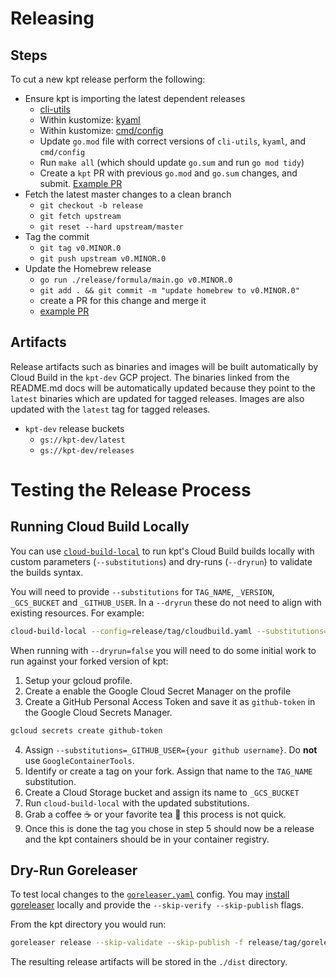 # Releasing

## Steps

To cut a new kpt release perform the following:

- Ensure kpt is importing the latest dependent releases
  - [cli-utils](https://github.com/kubernetes-sigs/cli-utils/tree/master/release)
  - Within kustomize: [kyaml](https://github.com/kubernetes-sigs/kustomize/blob/master/releasing)
  - Within kustomize: [cmd/config](https://github.com/kubernetes-sigs/kustomize/blob/master/releasing)
  - Update `go.mod` file with correct versions of `cli-utils`, `kyaml`, and `cmd/config`
  - Run `make all` (which should update `go.sum` and run `go mod tidy`)
  - Create a `kpt` PR with previous `go.mod` and `go.sum` changes, and submit. [Example PR](https://github.com/GoogleContainerTools/kpt/pull/594)
- Fetch the latest master changes to a clean branch
  - `git checkout -b release`
  - `git fetch upstream`
  - `git reset --hard upstream/master`
- Tag the commit
  - `git tag v0.MINOR.0`
  - `git push upstream v0.MINOR.0`
- Update the Homebrew release
  - `go run ./release/formula/main.go v0.MINOR.0`
  - `git add . && git commit -m "update homebrew to v0.MINOR.0"`
  - create a PR for this change and merge it
  - [example PR](https://github.com/GoogleContainerTools/kpt/pull/331/commits/baf33d8ed214f2c5e106ec6e963ad736e5ff4d98#diff-d69e3adb302ee3e84814136422cbf872)

## Artifacts

Release artifacts such as binaries and images will be built automatically by Cloud Build in the
`kpt-dev` GCP project.  The binaries linked from the README.md docs will be automatically updated
because they point to the `latest` binaries which are updated for tagged releases.  Images are
also updated with the `latest` tag for tagged releases.

- `kpt-dev` release buckets
  - `gs://kpt-dev/latest`
  - `gs://kpt-dev/releases`

# Testing the Release Process

## Running Cloud Build Locally

You can use [`cloud-build-local`](https://github.com/GoogleCloudPlatform/cloud-build-local)
to run kpt's Cloud Build builds locally with custom parameters (`--substitutions`)
and dry-runs (`--dryrun`) to validate the builds syntax.

You will need to provide `--substitutions` for `TAG_NAME`, `_VERSION`,
`_GCS_BUCKET` and `_GITHUB_USER`. In a `--dryrun` these do not need to align
with existing resources. For example:

```sh
cloud-build-local --config=release/tag/cloudbuild.yaml --substitutions=TAG_NAME=test,_VERSION=test,_GCS_BUCKET=test,_GITHUB_USER=test --dryrun=true .
```

When running with `--dryrun=false` you will need to do some initial work to run
against your forked version of kpt:

1. Setup your gcloud profile.
2. Create a enable the Google Cloud Secret Manager on the profile
3. Create a GitHub Personal Access Token and save it as `github-token` in the
Google Cloud Secrets Manager.

```sh
gcloud secrets create github-token
```

4. Assign `--substitutions=_GITHUB_USER={your github username}`. Do **not** use
`GoogleContainerTools`.
5. Identify or create a tag on your fork. Assign that name to the `TAG_NAME`
substitution.
6. Create a Cloud Storage bucket and assign its name to `_GCS_BUCKET`
7. Run `cloud-build-local` with the updated substitutions.
8. Grab a coffee ☕ or your favorite tea 🍵 this process is not quick.
9. Once this is done the tag you chose in step 5 should now be a release and
the kpt containers should be in your container registry.

## Dry-Run Goreleaser

To test local changes to the [`goreleaser.yaml`](./tag/goreleaser.yaml) config. You may
[install goreleaser](https://goreleaser.com/install/) locally and provide the
`--skip-verify --skip-publish` flags.

From the kpt directory you would run:

```sh
goreleaser release --skip-validate --skip-publish -f release/tag/goreleaser.yaml
```

The resulting release artifacts will be stored in the `./dist` directory.